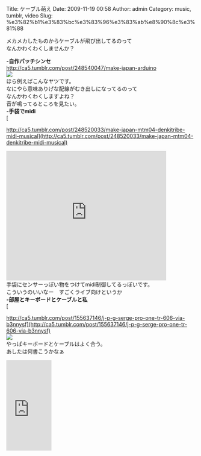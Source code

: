 Title: ケーブル萌え
Date: 2009-11-19 00:58
Author: admin
Category: music, tumblr, video
Slug: %e3%82%b1%e3%83%bc%e3%83%96%e3%83%ab%e8%90%8c%e3%81%88

メカメカしたものからケーブルが飛び出してるのって  
なんかわくわくしませんか？

<!--more-->  
**-自作パッチシンセ**  
<http://ca5.tumblr.com/post/248540047/make-japan-arduino>  
![](http://6.media.tumblr.com/tumblr_ktbahfJ9Kd1qzk5g0o1_400.jpg)  
ほら例えばこんなヤツです。  
なにやら意味ありげな配線がむき出しになってるのって  
なんかわくわくしますよね？  
音が鳴ってるところを見たい。  
**-手袋でmidi**  
[  

http://ca5.tumblr.com/post/248520033/make-japan-mtm04-denkitribe-midi-musical](http://ca5.tumblr.com/post/248520033/make-japan-mtm04-denkitribe-midi-musical)  

<object width="425" height="344"><param name="movie" value="http://www.youtube.com/v/qpLkX7X37D4&amp;rel=0&amp;color1=0xb1b1b1&amp;color2=0xcfcfcf&amp;feature=player_embedded&amp;fs=1"></param><param name="allowFullScreen" value="true"></param><param name="allowScriptAccess" value="always"></param><embed src="http://www.youtube.com/v/qpLkX7X37D4&amp;rel=0&amp;color1=0xb1b1b1&amp;color2=0xcfcfcf&amp;feature=player_embedded&amp;fs=1" type="application/x-shockwave-flash" allowfullscreen="true" allowscriptaccess="always" width="425" height="344"></embed></object>  
手袋にセンサーっぽい物をつけてmidi制御してるっぽいです。  
こういうのいいなー　すごくライブ向けというか  
**-部屋とキーボードとケーブルと私**  
[  

http://ca5.tumblr.com/post/155637146/j-p-g-serge-pro-one-tr-606-via-b3nnysf](http://ca5.tumblr.com/post/155637146/j-p-g-serge-pro-one-tr-606-via-b3nnysf)  
![](http://17.media.tumblr.com/pYleFrsZDqptc7l6ULfbnkHho1_400.jpg)  
やっぱキーボードとケーブルはよく合う。  
あしたは何書こうかなぁ  

<iframe src="http://rcm-jp.amazon.co.jp/e/cm?lt1=_blank&amp;bc1=000000&amp;IS2=1&amp;bg1=FFFFFF&amp;fc1=000000&amp;lc1=0000FF&amp;t=cain03-22&amp;o=9&amp;p=8&amp;l=as1&amp;m=amazon&amp;f=ifr&amp;md=1X69VDGQCMF7Z30FM082&amp;asins=B000TA1QR2" style="width:120px;height:240px;" scrolling="no" marginwidth="0" marginheight="0" frameborder="0"></iframe>
